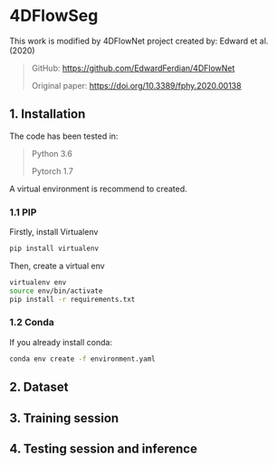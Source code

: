 # 4DFlowSeg

This work is modified by 4DFlowNet project created by: Edward et al. (2020)

>GitHub: https://github.com/EdwardFerdian/4DFlowNet
>
>Original paper: https://doi.org/10.3389/fphy.2020.00138

## 1. Installation

The code has been tested in:
>Python 3.6
>
>Pytorch 1.7

A virtual environment is recommend to created.

### 1.1 PIP

Firstly, install Virtualenv 

```bash
pip install virtualenv
```

Then, create a virtual env

```bash
virtualenv env
source env/bin/activate
pip install -r requirements.txt
```

### 1.2 Conda
If you already install conda:

```bash
conda env create -f environment.yaml
```

## 2. Dataset

## 3. Training session

## 4. Testing session and inference
